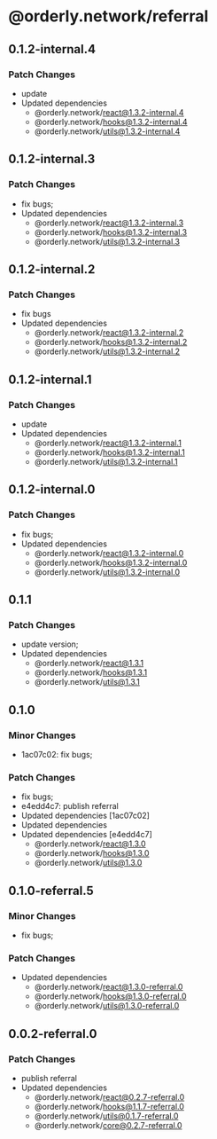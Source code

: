 # @orderly.network/referral

## 0.1.2-internal.4

### Patch Changes

- update
- Updated dependencies
  - @orderly.network/react@1.3.2-internal.4
  - @orderly.network/hooks@1.3.2-internal.4
  - @orderly.network/utils@1.3.2-internal.4

## 0.1.2-internal.3

### Patch Changes

- fix bugs;
- Updated dependencies
  - @orderly.network/react@1.3.2-internal.3
  - @orderly.network/hooks@1.3.2-internal.3
  - @orderly.network/utils@1.3.2-internal.3

## 0.1.2-internal.2

### Patch Changes

- fix bugs
- Updated dependencies
  - @orderly.network/react@1.3.2-internal.2
  - @orderly.network/hooks@1.3.2-internal.2
  - @orderly.network/utils@1.3.2-internal.2

## 0.1.2-internal.1

### Patch Changes

- update
- Updated dependencies
  - @orderly.network/react@1.3.2-internal.1
  - @orderly.network/hooks@1.3.2-internal.1
  - @orderly.network/utils@1.3.2-internal.1

## 0.1.2-internal.0

### Patch Changes

- fix bugs;
- Updated dependencies
  - @orderly.network/react@1.3.2-internal.0
  - @orderly.network/hooks@1.3.2-internal.0
  - @orderly.network/utils@1.3.2-internal.0

## 0.1.1

### Patch Changes

- update version;
- Updated dependencies
  - @orderly.network/react@1.3.1
  - @orderly.network/hooks@1.3.1
  - @orderly.network/utils@1.3.1

## 0.1.0

### Minor Changes

- 1ac07c02: fix bugs;

### Patch Changes

- fix bugs;
- e4edd4c7: publish referral
- Updated dependencies [1ac07c02]
- Updated dependencies
- Updated dependencies [e4edd4c7]
  - @orderly.network/react@1.3.0
  - @orderly.network/hooks@1.3.0
  - @orderly.network/utils@1.3.0

## 0.1.0-referral.5

### Minor Changes

- fix bugs;

### Patch Changes

- Updated dependencies
  - @orderly.network/react@1.3.0-referral.0
  - @orderly.network/hooks@1.3.0-referral.0
  - @orderly.network/utils@1.3.0-referral.0

## 0.0.2-referral.0

### Patch Changes

- publish referral
- Updated dependencies
  - @orderly.network/react@0.2.7-referral.0
  - @orderly.network/hooks@1.1.7-referral.0
  - @orderly.network/utils@0.1.7-referral.0
  - @orderly.network/core@0.2.7-referral.0
